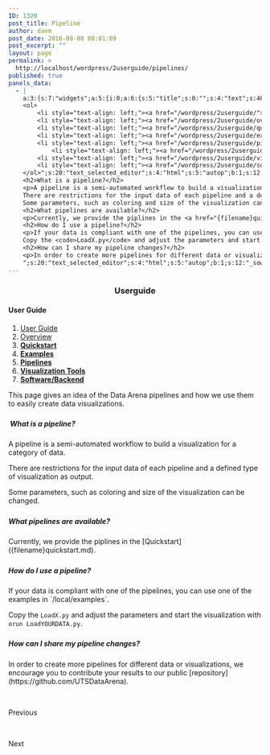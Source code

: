 ```yaml
---
ID: 1320
post_title: Pipeline
author: davm
post_date: 2016-08-08 08:01:09
post_excerpt: ""
layout: page
permalink: >
  http://localhost/wordpress/2userguide/pipelines/
published: true
panels_data:
  - |
    a:3:{s:7:"widgets";a:5:{i:0;a:6:{s:5:"title";s:0:"";s:4:"text";s:46:"<h3 style="text-align: center;">Userguide</h3>";s:20:"text_selected_editor";s:4:"html";s:5:"autop";b:1;s:12:"_sow_form_id";s:13:"578723843cea2";s:11:"panels_info";a:7:{s:5:"class";s:31:"SiteOrigin_Widget_Editor_Widget";s:3:"raw";b:0;s:4:"grid";i:0;s:4:"cell";i:0;s:2:"id";i:0;s:9:"widget_id";s:36:"1ea35202-0ffb-4952-88db-1380842ca3f4";s:5:"style";a:2:{s:7:"padding";s:3:"0px";s:18:"background_display";s:4:"tile";}}}i:1;a:5:{s:8:"headline";a:6:{s:4:"text";s:0:"";s:3:"tag";s:2:"h3";s:4:"font";s:7:"default";s:5:"color";b:0;s:5:"align";s:4:"left";s:24:"so_field_container_state";s:4:"open";}s:12:"sub_headline";a:6:{s:4:"text";s:0:"";s:3:"tag";s:2:"h3";s:4:"font";s:7:"default";s:5:"color";b:0;s:5:"align";s:6:"center";s:24:"so_field_container_state";s:4:"open";}s:7:"divider";a:8:{s:5:"style";s:5:"solid";s:6:"weight";s:4:"thin";s:5:"color";b:0;s:11:"side_margin";s:4:"20px";s:16:"side_margin_unit";s:2:"px";s:10:"top_margin";s:4:"20px";s:15:"top_margin_unit";s:2:"px";s:24:"so_field_container_state";s:4:"open";}s:12:"_sow_form_id";s:13:"57871dc1b3fe7";s:11:"panels_info";a:7:{s:5:"class";s:33:"SiteOrigin_Widget_Headline_Widget";s:3:"raw";b:0;s:4:"grid";i:0;s:4:"cell";i:0;s:2:"id";i:1;s:9:"widget_id";s:36:"42c24578-cfd7-4dd5-8d52-e5b5178da0b8";s:5:"style";a:2:{s:7:"padding";s:3:"0px";s:18:"background_display";s:4:"tile";}}}i:2;a:6:{s:5:"title";s:0:"";s:4:"text";s:911:"<h4>User Guide</h4>
    <ol>
     	<li style="text-align: left;"><a href="/wordpress/2userguide/"> User Guide </a></li>
     	<li style="text-align: left;"><a href="/wordpress/2userguide/overview/"> Overview </a></li>
     	<li style="text-align: left;"><a href="/wordpress/2userguide/quickstart/"><strong> Quickstart</strong></a></li>
     	<li style="text-align: left;"><a href="/wordpress/2userguide/examples/"><strong> Examples</strong></a></li>
     	<li style="text-align: left;"><a href="/wordpress/2userguide/pipelines/"><strong> Pipelines</strong></a></li>
            <li style="text-align: left;"><a href="/wordpress/2userguide/3data/"><strong>Data</strong></a></li>
     	<li style="text-align: left;"><a href="/wordpress/2userguide/visualizationtools/"><strong> Visualization Tools</strong></a></li>
     	<li style="text-align: left;"><a href="/wordpress/2userguide/softwarebackend/"><strong> Software/Backend</strong></a></li>
    </ol>";s:20:"text_selected_editor";s:4:"html";s:5:"autop";b:1;s:12:"_sow_form_id";s:13:"576b4c626e8f5";s:11:"panels_info";a:6:{s:5:"class";s:31:"SiteOrigin_Widget_Editor_Widget";s:4:"grid";i:1;s:4:"cell";i:0;s:2:"id";i:2;s:9:"widget_id";s:36:"4a98973e-09c0-48a2-923d-fcbc887ca755";s:5:"style";a:2:{s:27:"background_image_attachment";b:0;s:18:"background_display";s:4:"tile";}}}i:3;a:6:{s:5:"title";s:0:"";s:4:"text";s:1109:"<p>This page gives an idea of the Data Arena pipelines and how we use them to easily create data visualizations.</p>
    <h2>What is a pipeline?</h2>
    <p>A pipeline is a semi-automated workflow to build a visualization for a category of data.<br />
    There are restrictions for the input data of each pipeline and a defined type of visualization as output.<br />
    Some parameters, such as coloring and size of the visualization can be changed.</p>
    <h2>What pipelines are available?</h2>
    <p>Currently, we provide the piplines in the <a href="{filename}quickstart.md">Quickstart</a>.</p>
    <h2>How do I use a pipeline?</h2>
    <p>If your data is compliant with one of the pipelines, you can use one of the examples in <code>/local/examples</code>.<br />
    Copy the <code>LoadX.py</code> and adjust the parameters and start the visualization with <code>orun LoadYOURDATA.py</code>.</p>
    <h2>How can I share my pipeline changes?</h2>
    <p>In order to create more pipelines for different data or visualizations, we encourage you to contribute your results to our public <a href="https://github.com/UTSDataArena">repository</a>.</p>
    ";s:20:"text_selected_editor";s:4:"html";s:5:"autop";b:1;s:12:"_sow_form_id";s:13:"57a83c3c9395d";s:11:"panels_info";a:7:{s:5:"class";s:31:"SiteOrigin_Widget_Editor_Widget";s:3:"raw";b:0;s:4:"grid";i:1;s:4:"cell";i:1;s:2:"id";i:3;s:9:"widget_id";s:36:"b44af4b8-8300-4957-a20c-66d2857f5b6c";s:5:"style";a:1:{s:18:"background_display";s:4:"tile";}}}i:4;a:14:{s:8:"features";a:3:{i:0;a:9:{s:15:"container_color";b:0;s:4:"icon";s:31:"fontawesome-arrow-circle-o-left";s:10:"icon_color";s:7:"#3d3d3d";s:10:"icon_image";i:0;s:15:"icon_image_size";s:4:"full";s:5:"title";s:0:"";s:4:"text";s:0:"";s:9:"more_text";s:9:"Previous ";s:8:"more_url";s:0:"";}i:1;a:9:{s:15:"container_color";s:7:"#404040";s:4:"icon";s:0:"";s:10:"icon_color";s:7:"#FFFFFF";s:10:"icon_image";i:0;s:15:"icon_image_size";s:4:"full";s:5:"title";s:0:"";s:4:"text";s:0:"";s:9:"more_text";s:0:"";s:8:"more_url";s:0:"";}i:2;a:9:{s:15:"container_color";s:7:"#e8e8e8";s:4:"icon";s:32:"fontawesome-arrow-circle-o-right";s:10:"icon_color";s:7:"#3d3d3d";s:10:"icon_image";i:0;s:15:"icon_image_size";s:4:"full";s:5:"title";s:0:"";s:4:"text";s:0:"";s:9:"more_text";s:5:"Next ";s:8:"more_url";s:0:"";}}s:5:"fonts";a:4:{s:13:"title_options";a:5:{s:4:"font";s:7:"default";s:4:"size";b:0;s:9:"size_unit";s:2:"px";s:5:"color";b:0;s:24:"so_field_container_state";s:6:"closed";}s:12:"text_options";a:5:{s:4:"font";s:7:"default";s:4:"size";b:0;s:9:"size_unit";s:2:"px";s:5:"color";b:0;s:24:"so_field_container_state";s:6:"closed";}s:17:"more_text_options";a:5:{s:4:"font";s:7:"default";s:4:"size";b:0;s:9:"size_unit";s:2:"px";s:5:"color";b:0;s:24:"so_field_container_state";s:6:"closed";}s:24:"so_field_container_state";s:6:"closed";}s:15:"container_shape";s:0:"";s:14:"container_size";s:4:"84px";s:19:"container_size_unit";s:2:"px";s:9:"icon_size";s:4:"24px";s:14:"icon_size_unit";s:2:"px";s:7:"per_row";i:3;s:10:"responsive";b:1;s:12:"_sow_form_id";s:13:"57873dc4344d9";s:10:"title_link";b:0;s:9:"icon_link";b:0;s:10:"new_window";b:0;s:11:"panels_info";a:7:{s:5:"class";s:33:"SiteOrigin_Widget_Features_Widget";s:3:"raw";b:0;s:4:"grid";i:4;s:4:"cell";i:0;s:2:"id";i:4;s:9:"widget_id";s:36:"9cfce0d0-9f38-47ab-930d-0f36248ba8e9";s:5:"style";a:1:{s:18:"background_display";s:4:"tile";}}}}s:5:"grids";a:5:{i:0;a:2:{s:5:"cells";i:1;s:5:"style";a:3:{s:7:"padding";s:3:"0px";s:5:"align";s:0:"";s:14:"column_padding";s:0:"";}}i:1;a:2:{s:5:"cells";i:3;s:5:"style";a:4:{s:7:"padding";s:4:"10px";s:5:"align";s:0:"";s:11:"row_stretch";s:4:"full";s:14:"column_padding";s:0:"";}}i:2;a:2:{s:5:"cells";i:3;s:5:"style";a:4:{s:7:"padding";s:4:"20px";s:5:"align";s:0:"";s:11:"row_stretch";s:4:"full";s:14:"column_padding";s:0:"";}}i:3;a:2:{s:5:"cells";i:3;s:5:"style";a:4:{s:7:"padding";s:4:"20px";s:5:"align";s:0:"";s:11:"row_stretch";s:4:"full";s:14:"column_padding";s:0:"";}}i:4;a:2:{s:5:"cells";i:1;s:5:"style";a:0:{}}}s:10:"grid_cells";a:11:{i:0;a:2:{s:4:"grid";i:0;s:6:"weight";i:1;}i:1;a:2:{s:4:"grid";i:1;s:6:"weight";d:0.226999999999999813038442653123638592660427093505859375;}i:2;a:2:{s:4:"grid";i:1;s:6:"weight";d:0.69836738703339928946434156387113034725189208984375;}i:3;a:2:{s:4:"grid";i:1;s:6:"weight";d:0.0746326129666009252527913986341445706784725189208984375;}i:4;a:2:{s:4:"grid";i:2;s:6:"weight";d:0.2312091503267995340475948751191026531159877777099609375;}i:5;a:2:{s:4:"grid";i:2;s:6:"weight";d:0.6937117253778286585230716809746809303760528564453125;}i:6;a:2:{s:4:"grid";i:2;s:6:"weight";d:0.07507912429537184906269686734958668239414691925048828125;}i:7;a:2:{s:4:"grid";i:3;s:6:"weight";d:0.229575163398691384220029476637137122452259063720703125;}i:8;a:2:{s:4:"grid";i:3;s:6:"weight";d:0.69444444444444408670591428744955919682979583740234375;}i:9;a:2:{s:4:"grid";i:3;s:6:"weight";d:0.07598039215686445968511719684101990424096584320068359375;}i:10;a:2:{s:4:"grid";i:4;s:6:"weight";i:1;}}}
---
```

<h3 style="text-align: center;">Userguide</h3>
<h4>User Guide</h4>
<ol>
 	<li style="text-align: left;"><a href="/wordpress/2userguide/"> User Guide </a></li>
 	<li style="text-align: left;"><a href="/wordpress/2userguide/overview/"> Overview </a></li>
 	<li style="text-align: left;"><a href="/wordpress/2userguide/quickstart/"><strong> Quickstart</strong></a></li>
 	<li style="text-align: left;"><a href="/wordpress/2userguide/examples/"><strong> Examples</strong></a></li>
 	<li style="text-align: left;"><a href="/wordpress/2userguide/pipelines/"><strong> Pipelines</strong></a></li>
 	<li style="text-align: left;"><a href="/wordpress/2userguide/visualizationtools/"><strong> Visualization Tools</strong></a></li>
 	<li style="text-align: left;"><a href="/wordpress/2userguide/softwarebackend/"><strong> Software/Backend</strong></a></li>
</ol>
This page gives an idea of the Data Arena pipelines and how we use them to easily create data visualizations.
<h5></h5>
<h5> What is a pipeline?</h5>
A pipeline is a semi-automated workflow to build a visualization for a category of data.

There are restrictions for the input data of each pipeline and a defined type of visualization as output.

Some parameters, such as coloring and size of the visualization can be changed.
<h5></h5>
<h5><strong>What pipelines are available?</strong></h5>
Currently, we provide the piplines in the [Quickstart]({filename}quickstart.md).
<h5></h5>
<h5><strong>How do I use a pipeline?</strong></h5>
If your data is compliant with one of the pipelines, you can use one of the examples in `/local/examples`.

Copy the `LoadX.py` and adjust the parameters and start the visualization with `orun LoadYOURDATA.py`.
<h5></h5>
<h5>How can I share my pipeline changes?</h5>
In order to create more pipelines for different data or visualizations, we encourage you to contribute your results to our public [repository](https://github.com/UTSDataArena).

&nbsp;
<p class="sow-more-text">Previous</p>
&nbsp;
<p class="sow-more-text">Next</p>